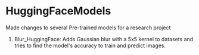 # HuggingFaceModels
Made changes to several Pre-trained models for a research project

1. Blur_HuggingFace: Adds Gaussian blur with a 5x5 kernel to datasets and tries to find the model's accuracy to train and predict images.
